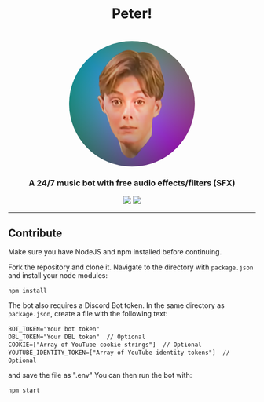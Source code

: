 <h1 align="center">Peter!</h1>

<h1 align="center">
    <img src="https://raw.githubusercontent.com/BR88C/peter/master/assets/avatar/peter.png" align="center" width="256" height="256" style="border-radius: 50%;">
</h1>

<h3 align="center">A 24/7 music bot with free audio effects/filters (SFX)</h3>

<p align="center">
    <img src="https://img.shields.io/github/v/release/BR88C/peter?include_prereleases&style=for-the-badge&color=d65cff">
    <img src="https://img.shields.io/github/license/BR88C/peter?style=for-the-badge&color=fbedff">
</p>

---

## Contribute
Make sure you have NodeJS and npm installed before continuing.

Fork the repository and clone it.
Navigate to the directory with `package.json` and install your node modules:
```
npm install
```
The bot also requires a Discord Bot token. In the same directory as `package.json`, create a file with the following text:
```
BOT_TOKEN="Your bot token"
DBL_TOKEN="Your DBL token"  // Optional
COOKIE=["Array of YouTube cookie strings"]  // Optional
YOUTUBE_IDENTITY_TOKEN=["Array of YouTube identity tokens"]  // Optional
```
and save the file as ".env"
You can then run the bot with:
```
npm start
```
